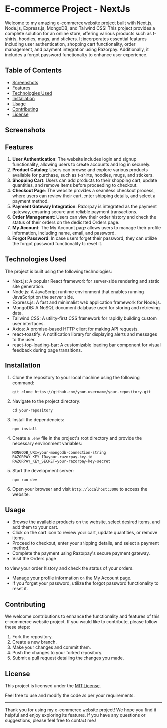 # E-commerce Project - NextJs

Welcome to my amazing e-commerce website project built with Next.js, Node.js, Express.js, MongoDB, and Tailwind CSS! This project provides a complete solution for an online store, offering various products such as t-shirts, hoodies, mugs, and stickers. It incorporates essential features including user authentication, shopping cart functionality, order management, and payment integration using Razorpay. Additionally, it includes a forgot password functionality to enhance user experience.

## Table of Contents

- [Screenshots](#screenshots)
- [Features](#features)
- [Technologies Used](#technologies-used)
- [Installation](#installation)
- [Usage](#usage)
- [Contributing](#contributing)
- [License](#license)



## Screenshots


## Features

1. **User Authentication**: The website includes login and signup functionality, allowing users to create accounts and log in securely.
2. **Product Catalog**: Users can browse and explore various products available for purchase, such as t-shirts, hoodies, mugs, and stickers.
3. **Shopping Cart**: Users can add products to their shopping cart, update quantities, and remove items before proceeding to checkout.
4. **Checkout Page**: The website provides a seamless checkout process, where users can review their cart, enter shipping details, and select a payment method.
5. **Payment Gateway Integration**: Razorpay is integrated as the payment gateway, ensuring secure and reliable payment transactions.
6. **Order Management**: Users can view their order history and check the status of their orders on the dedicated Orders page.
7. **My Account**: The My Account page allows users to manage their profile information, including name, email, and password.
8. **Forgot Password**: In case users forget their password, they can utilize the forgot password functionality to reset it.

## Technologies Used

The project is built using the following technologies:

- Next.js: A popular React framework for server-side rendering and static site generation.
- Node.js: A JavaScript runtime environment that enables running JavaScript on the server side.
- Express.js: A fast and minimalist web application framework for Node.js.
- MongoDB: A NoSQL document database used for storing and retrieving data.
- Tailwind CSS: A utility-first CSS framework for rapidly building custom user interfaces.
- Axios: A promise-based HTTP client for making API requests.
- react-toastify: A notification library for displaying alerts and messages to the user.
- react-top-loading-bar: A customizable loading bar component for visual feedback during page transitions.

## Installation

1. Clone the repository to your local machine using the following command:

   ```shell
   git clone https://github.com/your-username/your-repository.git
   ```

2. Navigate to the project directory:

   ```shell
   cd your-repository
   ```

3. Install the dependencies:

   ```shell
   npm install
   ```

4. Create a `.env` file in the project's root directory and provide the necessary environment variables:

   ```env
   MONGODB_URI=your-mongodb-connection-string
   RAZORPAY_KEY_ID=your-razorpay-key-id
   RAZORPAY_KEY_SECRET=your-razorpay-key-secret
   ```

5. Start the development server:

   ```shell
   npm run dev
   ```

6. Open your browser and visit `http://localhost:3000` to access the website.

## Usage

- Browse the available products on the website, select desired items, and add them to your cart.
- Click on the cart icon to review your cart, update quantities, or remove items.
- Proceed to checkout, enter your shipping details, and select a payment method.
- Complete the payment using Razorpay's secure payment gateway.
- Visit the Orders page

 to view your order history and check the status of your orders.
- Manage your profile information on the My Account page.
- If you forget your password, utilize the forgot password functionality to reset it.

## Contributing

We welcome contributions to enhance the functionality and features of this e-commerce website project. If you would like to contribute, please follow these steps:

1. Fork the repository.
2. Create a new branch.
3. Make your changes and commit them.
4. Push the changes to your forked repository.
5. Submit a pull request detailing the changes you made.

## License

This project is licensed under the [MIT License](LICENSE).

Feel free to use and modify the code as per your requirements.

---

Thank you for using my e-commerce website project! We hope you find it helpful and enjoy exploring its features. If you have any questions or suggestions, please feel free to contact me.!